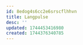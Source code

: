 ```yaml
---
id: 8edog4s6cc2e6srscflhhvn
title: Langpulse
desc: ''
updated: 1744453416980
created: 1744376340785
---
```

